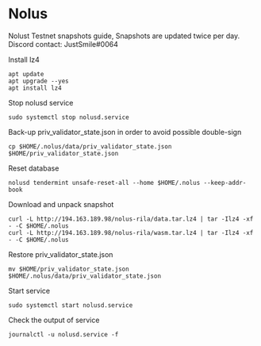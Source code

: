 # Nolus
Nolust Testnet snapshots guide, Snapshots are updated twice per day. Discord contact: JustSmile#0064

Install lz4
```
apt update
apt upgrade --yes
apt install lz4
```

Stop nolusd service
```
sudo systemctl stop nolusd.service
```

Back-up priv_validator_state.json in order to avoid possible double-sign
```
cp $HOME/.nolus/data/priv_validator_state.json $HOME/priv_validator_state.json
```

Reset database
```
nolusd tendermint unsafe-reset-all --home $HOME/.nolus --keep-addr-book
```

Download and unpack snapshot
```
curl -L http://194.163.189.98/nolus-rila/data.tar.lz4 | tar -Ilz4 -xf - -C $HOME/.nolus
curl -L http://194.163.189.98/nolus-rila/wasm.tar.lz4 | tar -Ilz4 -xf - -C $HOME/.nolus
```

Restore priv_validator_state.json
```
mv $HOME/priv_validator_state.json $HOME/.nolus/data/priv_validator_state.json
```

Start service
```
sudo systemctl start nolusd.service
```

Check the output of service
```
journalctl -u nolusd.service -f
```
